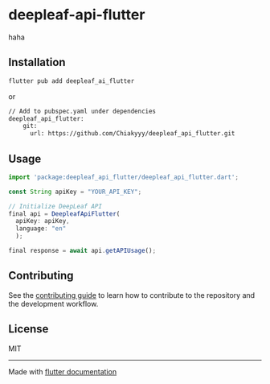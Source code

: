 # deepleaf-api-flutter

haha

## Installation

```sh
flutter pub add deepleaf_ai_flutter
```
or

```sh
// Add to pubspec.yaml under dependencies
deepleaf_api_flutter:
    git:
      url: https://github.com/Chiakyyy/deepleaf_api_flutter.git
```
## Usage


```js
import 'package:deepleaf_api_flutter/deepleaf_api_flutter.dart';

const String apiKey = "YOUR_API_KEY";

// Initialize DeepLeaf API
final api = DeepleafApiFlutter(
  apiKey: apiKey,
  language: "en"
  );

final response = await api.getAPIUsage();
```


## Contributing

See the [contributing guide](CONTRIBUTING.md) to learn how to contribute to the repository and the development workflow.

## License

MIT

---

Made with [flutter documentation](https://docs.flutter.dev/packages-and-plugins/developing-packages)
